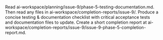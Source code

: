 Read ai-workspace/planning/issue-9/phase-5-testing-documentation.md. Then read any files in ai-workspace/completion-reports/issue-9/. Produce a concise testing & documentation checklist with critical acceptance tests and documentation files to update. Create a short completion report at ai-workspace/completion-reports/issue-9/issue-9-phase-5-completion-report.md.
